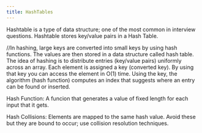```yaml
---
title: HashTables
---
```

Hashtable is a type of data structure; one of the most common in interview questions. Hashtable stores key/value pairs in a Hash Table.

//In hashing, large keys are converted into small keys by using hash functions. The values are then stored in a data structure called hash table. The idea of hashing is to distribute entries (key/value pairs) uniformly across an array. Each element is assigned a key (converted key). By using that key you can access the element in O(1) time. Using the key, the algorithm (hash function) computes an index that suggests where an entry can be found or inserted.

Hash Function: A funcion that generates a value of fixed length for each input that it gets.

Hash Collisions: Elements are mapped to the same hash value. Avoid these but they are bound to occur; use collision resolution techniques. 

